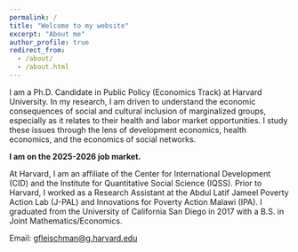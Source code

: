 ```yaml
---
permalink: /
title: "Welcome to my website"
excerpt: "About me"
author_profile: true
redirect_from: 
  - /about/
  - /about.html
---
```


I am a Ph.D. Candidate in Public Policy (Economics Track) at Harvard University. In my research, I am driven to understand the economic consequences of social and cultural inclusion of marginalized groups, especially as it relates to their health and labor market opportunities. I study these issues through the lens of development economics, health economics, and the economics of social networks.

<strong>I am on the 2025-2026 job market.</strong>

At Harvard, I am an affiliate of the Center for International Development (CID) and the Institute for Quantitative Social Science (IQSS). Prior to Harvard, I worked as a Research Assistant at the Abdul Latif Jameel Poverty Action Lab (J-PAL) and Innovations for Poverty Action Malawi (IPA). I graduated from the University of California San Diego in 2017 with a B.S. in Joint Mathematics/Economics.

Email: gfleischman@g.harvard.edu 
